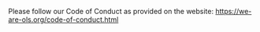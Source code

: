 Please follow our Code of Conduct as provided on the website: https://we-are-ols.org/code-of-conduct.html

